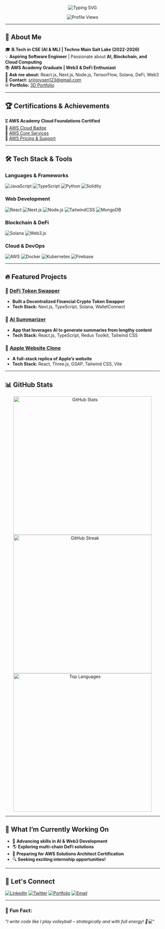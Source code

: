 <!-- 🔥 Animated Banner -->
<p align="center">
  <img src="https://readme-typing-svg.herokuapp.com?font=Fira+Code&weight=600&size=24&pause=1000&color=F7A60A&width=600&lines=Hey+there!+I'm+Srinjoy+Sen+Chowdhury+%F0%9F%91%8B;Aspiring+Software+Engineer+%F0%9F%92%BB;Passionate+about+AI+%26+Blockchain+%E2%9A%A1;Building+cool+projects+with+React+%26+Node.js+%F0%9F%9A%80;AWS+Certified+%7C+Cloud+%7C+DeFi+%7C+AI%7C+ML+%F0%9F%92%BB;Open+to+collaborations+%F0%9F%92%AA" alt="Typing SVG" />
</p>

<p align="center">
  <img src="https://komarev.com/ghpvc/?username=Srinjoy-Sen&label=Profile%20Views&color=blue&style=plastic" alt="Profile Views">
</p>

---

## 🚀 **About Me**
🎓 **B.Tech in CSE (AI & ML) | Techno Main Salt Lake (2022-2026)**  
💡 **Aspiring Software Engineer** | Passionate about **AI, Blockchain, and Cloud Computing**  
📚 **AWS Academy Graduate | Web3 & DeFi Enthusiast**  
💬 **Ask me about:** React.js, Next.js, Node.js, TensorFlow, Solana, DeFi, Web3  
📩 **Contact:** srinjoysen123@gmail.com  
🌐 **Portfolio:** [3D Portfolio](https://3-d-portfolio-gamma-six.vercel.app/)  

---

## 🏆 **Certifications & Achievements**
🎖 **AWS Academy Cloud Foundations Certified**  
📜 [AWS Cloud Badge](https://www.credly.com/skills/aws-cloud)  
📜 [AWS Core Services](https://www.credly.com/skills/aws-core-services)  
📜 [AWS Pricing & Support](https://www.credly.com/skills/aws-pricing)  

---

## 🛠️ **Tech Stack & Tools**
### **Languages & Frameworks**
![JavaScript](https://img.shields.io/badge/JavaScript-F7DF1E?style=for-the-badge&logo=javascript&logoColor=black)
![TypeScript](https://img.shields.io/badge/TypeScript-3178C6?style=for-the-badge&logo=typescript&logoColor=white)
![Python](https://img.shields.io/badge/Python-3776AB?style=for-the-badge&logo=python&logoColor=white)
![Solidity](https://img.shields.io/badge/Solidity-363636?style=for-the-badge&logo=solidity&logoColor=white)

### **Web Development**
![React](https://img.shields.io/badge/React-20232A?style=for-the-badge&logo=react&logoColor=61DAFB)
![Next.js](https://img.shields.io/badge/Next.js-000000?style=for-the-badge&logo=nextdotjs&logoColor=white)
![Node.js](https://img.shields.io/badge/Node.js-339933?style=for-the-badge&logo=nodedotjs&logoColor=white)
![TailwindCSS](https://img.shields.io/badge/TailwindCSS-38B2AC?style=for-the-badge&logo=tailwind-css&logoColor=white)
![MongoDB](https://img.shields.io/badge/MongoDB-47A248?style=for-the-badge&logo=mongodb&logoColor=white)

### **Blockchain & DeFi**
![Solana](https://img.shields.io/badge/Solana-3CB371?style=for-the-badge&logo=solana&logoColor=white)
![Web3.js](https://img.shields.io/badge/Web3.js-F16822?style=for-the-badge&logo=web3.js&logoColor=white)

### **Cloud & DevOps**
![AWS](https://img.shields.io/badge/AWS-FF9900?style=for-the-badge&logo=amazon-aws&logoColor=white)
![Docker](https://img.shields.io/badge/Docker-2496ED?style=for-the-badge&logo=docker&logoColor=white)
![Kubernetes](https://img.shields.io/badge/Kubernetes-326CE5?style=for-the-badge&logo=kubernetes&logoColor=white)
![Firebase](https://img.shields.io/badge/Firebase-FFCA28?style=for-the-badge&logo=firebase&logoColor=black)

---

## 🔥 **Featured Projects**
### 🏦 [DeFi Token Swapper](https://defi-token-swapping-app.vercel.app/)
- **Built a Decentralized Financial Crypto Token Swapper**
- **Tech Stack:** Next.js, TypeScript, Solana, WalletConnect

### 🤖 [AI Summarizer](https://project-ai-summarizer-red.vercel.app/)
- **App that leverages AI to generate summaries from lengthy content**
- **Tech Stack:** React.js, TypeScript, Redux Toolkit, Tailwind CSS

### 🍏 [Apple Website Clone](https://iphonesrinjoysen.vercel.app/)
- **A full-stack replica of Apple’s website**
- **Tech Stack:** React, Three.js, GSAP, Tailwind CSS, Vite

---

## 📊 **GitHub Stats**
<p align="center">
  <img src="https://github.com/anuraghazra/github-readme-stats/api?username=AllMightLegend&show_icons=true&theme=radical" alt="GitHub Stats" width="450px"/>
  <img src="https://github-readme-streak-stats.herokuapp.com/?user=AllMiightLegend&theme=radical" alt="GitHub Streak" width="450px"/>
  <img src="https://github-readme-stats.vercel.app/api/top-langs/?username=AllMiightLegend&layout=compact&theme=radical" alt="Top Languages" width="450px"/>
</p>

---

## 🎯 **What I’m Currently Working On**
- 🚀 **Advancing skills in AI & Web3 Development**
- 🌎 **Exploring multi-chain DeFi solutions**
- 📜 **Preparing for AWS Solutions Architect Certification**
- 🔍 **Seeking exciting internship opportunities!**

---

## 🤝 **Let's Connect**
[![LinkedIn](https://img.shields.io/badge/LinkedIn-0A66C2?style=for-the-badge&logo=linkedin&logoColor=white)](https://www.linkedin.com/in/srinjoy-sen-chowdhury-90959a249/)
[![Twitter](https://img.shields.io/badge/Twitter-1DA1F2?style=for-the-badge&logo=twitter&logoColor=white)](https://x.com/Srinjoy_SDE)
[![Portfolio](https://img.shields.io/badge/Portfolio-000000?style=for-the-badge&logo=vercel&logoColor=white)](https://3-d-portfolio-gamma-six.vercel.app/)
[![Email](https://img.shields.io/badge/Email-srinjoysen123@gmail.com-red?style=for-the-badge&logo=gmail&logoColor=white)](mailto:srinjoysen123@gmail.com)

---

### 🎵 **Fun Fact:**
_"I write code like I play volleyball – strategically and with full energy! 🏐💻"_

